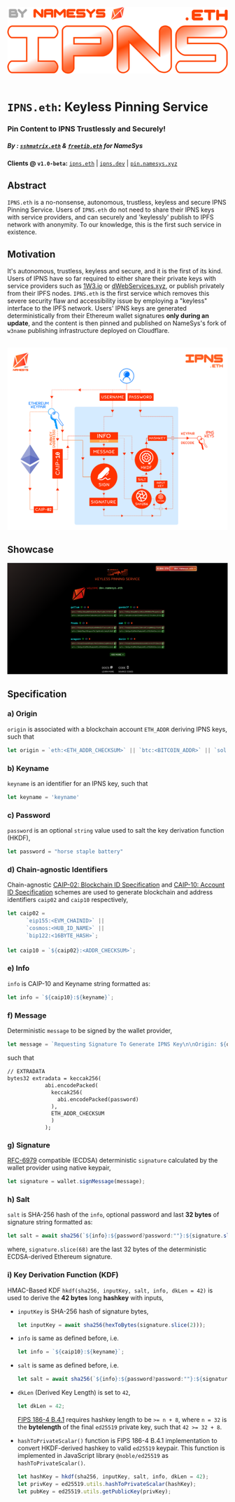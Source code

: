 ![](https://raw.githubusercontent.com/namesys-eth/ipns-eth-resources/main/graphics/png/logo-small.png)
&nbsp;

# `IPNS.eth`: Keyless Pinning Service

### Pin Content to IPNS Trustlessly and Securely!

##### By : [`sshmatrix.eth`](@sshmatrix) & [`freetib.eth`](@0xc0de4c0ffee) for NameSys

**Clients @ `v1.0-beta`:** [`ipns.eth`](https://ipns.eth.limo) | [`ipns.dev`](https://ipns.dev) | [`pin.namesys.xyz`](https://pin.namesys.xyz)

## Abstract

`IPNS.eth` is a no-nonsense, autonomous, trustless, keyless and secure IPNS Pinning Service. Users of `IPNS.eth` do not need to share their IPNS keys with service providers, and can securely and 'keylessly' publish to IPFS network with anonymity. To our knowledge, this is the first such service in existence.

## Motivation

It's autonomous, trustless, keyless and secure, and it is the first of its kind. Users of IPNS have so far required to either share their private keys with service providers such as [1W3.io](https://1w3.io) or [dWebServices.xyz](https://dWebServices.xyz), or publish privately from their IPFS nodes. `IPNS.eth` is the first service which removes this severe security flaw and accessibility issue by employing a "keyless" interface to the IPFS network. Users' IPNS keys are generated deterministically from their Ethereum wallet signatures **only during an update**, and the content is then pinned and published on NameSys's fork of `w3name` publishing infrastructure deployed on Cloudflare.

&nbsp;
![](https://raw.githubusercontent.com/namesys-eth/ipns-eth-resources/main/graphics/png/keygen.png)

## Showcase

![](https://raw.githubusercontent.com/namesys-eth/ipns-eth-resources/main/screenshots/1.png)

## Specification

### a) Origin

`origin` is associated with a blockchain account `ETH_ADDR` deriving IPNS keys, such that

```js
let origin = `eth:<ETH_ADDR_CHECKSUM>` || `btc:<BITCOIN_ADDR>` || `sol:<SOLANA_ADDR>`
```

### b) Keyname
`keyname` is an identifier for an IPNS key, such that

```js
let keyname = 'keyname'
```

### c) Password
`password` is an optional `string` value used to salt the key derivation function (HKDF),
```js
let password = "horse staple battery"
```

### d) Chain-agnostic Identifiers
Chain-agnostic [CAIP-02: Blockchain ID Specification](https://github.com/ChainAgnostic/CAIPs/blob/master/CAIPs/caip-2.md) and [CAIP-10: Account ID Specification](https://github.com/ChainAgnostic/CAIPs/blob/master/CAIPs/caip-10.md) schemes are used to generate blockchain and address identifiers `caip02` and `caip10` respectively,
```js
let caip02 =
      `eip155:<EVM_CHAINID>` ||
      `cosmos:<HUB_ID_NAME>` ||
      `bip122:<16BYTE_HASH>`;

let caip10 = `${caip02}:<ADDR_CHECKSUM>`;
```

### e) Info
`info` is CAIP-10 and Keyname string formatted as:
 ```js
 let info = `${caip10}:${keyname}`;
 ```

### f) Message
Deterministic `message` to be signed by the wallet provider,
```js
let message = `Requesting Signature To Generate IPNS Key\n\nOrigin: ${origin}\nKey Type: ed25519\nExtradata: ${extradata}\nSigned By: ${caip10}`
```

such that

```solidity
// EXTRADATA
bytes32 extradata = keccak256(
            abi.encodePacked(
              keccak256(
                abi.encodePacked(password)
              ),
              ETH_ADDR_CHECKSUM
              )
            );
```

### g) Signature
[RFC-6979](https://datatracker.ietf.org/doc/html/rfc6979) compatible (ECDSA) deterministic `signature` calculated by the wallet provider using native keypair,
```js
let signature = wallet.signMessage(message);
```

### h) Salt
`salt` is SHA-256 hash of the `info`, optional password and last **32 bytes** of signature string formatted as:

```js
let salt = await sha256(`${info}:${password?password:""}:${signature.slice(68)}`);
```
where, `signature.slice(68)` are the last 32 bytes of the deterministic ECDSA-derived Ethereum signature.

### i) Key Derivation Function (KDF)
HMAC-Based KDF `hkdf(sha256, inputKey, salt, info, dkLen = 42)` is used to derive the **42 bytes** long **hashkey** with inputs,

- `inputKey` is SHA-256 hash of signature bytes,
   ```js
   let inputKey = await sha256(hexToBytes(signature.slice(2)));
   ```

- `info` is same as defined before, i.e.
   ```js
   let info = `${caip10}:${keyname}`;
   ```

- `salt` is same as defined before, i.e.
   ```js
   let salt = await sha256(`${info}:${password?password:""}:${signature.slice(68)}`);
   ```

- `dkLen` (Derived Key Length) is set to `42`,
   ```js
   let dkLen = 42;
   ```
   [FIPS 186-4 B.4.1](https://csrc.nist.gov/publications/detail/fips/186/4/final) requires hashkey length to be `>= n + 8`, where `n = 32` is the **bytelength** of the final `ed25519` private key, such that `42 >= 32 + 8`.

- `hashToPrivateScalar()` function is FIPS 186-4 B.4.1 implementation to convert HKDF-derived hashkey to valid `ed25519` keypair. This function is implemented in JavaScript library `@noble/ed25519` as `hashToPrivateScalar()`.

   ```js
   let hashKey = hkdf(sha256, inputKey, salt, info, dkLen = 42);
   let privKey = ed25519.utils.hashToPrivateScalar(hashKey);
   let pubKey = ed25519.utils.getPublicKey(privKey);
   ```